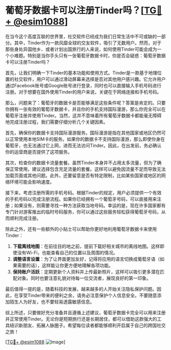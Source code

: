 # 葡萄牙数据卡可以注册Tinder吗？[[TG💪+ @esim1088](https://t.me/s/esim1088)]

在当今这个高度互联的世界里，社交软件已经成为我们日常生活中不可或缺的一部分。其中，Tinder作为一款风靡全球的交友软件，吸引了无数用户。然而，对于那些身处异国他乡、或者计划出国旅行的人来说，如何使用Tinder可能会成为一个小难题。特别是当你手头只有一张葡萄牙数据卡时，你是否会疑惑：葡萄牙数据卡可以注册Tinder吗？

首先，让我们明确一下Tinder的基本功能和使用方式。Tinder是一款基于地理位置的社交软件，用户可以通过滑动屏幕来选择是否对其他用户感兴趣。它允许用户通过Facebook账号或Google账号进行登录，同时也可以直接输入手机号码进行注册。对于想要在国外使用Tinder的用户来说，关键在于网络连接和手机号码。

那么，问题来了：葡萄牙的数据卡是否能够满足这些条件呢？答案是肯定的。只要你拥有一张有效的葡萄牙数据卡，并且你的手机支持国际漫游，那么你完全可以在葡萄牙注册并使用Tinder。当然，这并不意味着所有葡萄牙数据卡都能毫无障碍地完成注册过程，我们需要仔细分析几个关键因素。

首先，确保你的数据卡支持国际漫游服务。国际漫游是指在其他国家或地区仍然可以正常使用本地SIM卡的服务。如果你的数据卡不支持国际漫游，那么即使你身在葡萄牙，也无法通过它上网，进而无法访问Tinder。因此，在出发前，务必确认你的运营商是否提供了这项服务。

其次，检查你的数据卡流量套餐。虽然Tinder本身并不占用太多流量，但为了确保正常使用，建议选择包含充足流量的套餐。这样可以避免因流量不足而导致无法加载页面或其他问题。此外，还要留意是否有特定限制，比如某些国家或地区的网络环境可能会影响速度。

接下来，考虑注册所需的手机号码。根据Tinder的规定，用户必须提供一个有效的手机号码以完成注册流程。如果你已经拥有一个葡萄牙号码，可以直接用来注册；如果没有，则需要寻找一种方法获取当地号码。幸运的是，现在许多国家都有专门针对游客推出的临时号码服务，你可以通过这些服务轻松获得葡萄牙号码，从而顺利完成注册。

除此之外，还有一些额外的小贴士可以帮助你更好地利用葡萄牙数据卡来使用Tinder：

1. **下载离线地图**：在前往目的地之前，提前下载好相关城市的离线地图。这样即使没有Wi-Fi，也能查看自己的位置以及周围的情况。
2. **调整语言设置**：为了让界面更加友好，记得将应用的语言切换成葡萄牙语（如果需要的话），这样能让你更方便地理解各项功能。
3. **保持账户活跃**：定期更新个人资料并上传最新照片，这样可以吸引更多潜在匹配对象。同时也要注意礼貌对待每一位交流者，展现良好的第一印象。

最后值得一提的是，随着科技的发展，越来越多的人开始关注隐私保护问题。因此，在享受Tinder带来的便利之余，请务必注意保护个人信息安全。不要随意添加陌生人为好友，也不要轻易透露敏感信息。

综上所述，只要做好充分准备并且遵循上述建议，葡萄牙数据卡完全可以用来注册并正常使用Tinder。无论你是短期旅行还是长期居住，都可以借助这款强大的工具结识新朋友、拓展人脉圈子。希望每位读者都能够顺利开启属于自己的跨国社交之旅！

[[TG💪+ @esim1088](https://t.me/s/esim1088) ![Image](https://i.postimg.cc/4NQfJmqS/Snipaste-2025-05-13-00-14-12.png)]